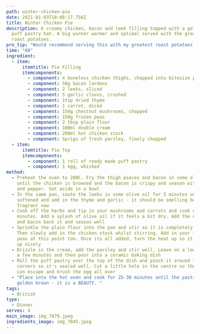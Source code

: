 ```yaml
---
path: winter-chicken-pie
date: 2021-01-03T18:08:17.756Z
title: Winter Chicken Pie
description: A creamy chicken, bacon and leek filling topped with a golden brown
  puff pastry hat. A big winter warmer and optimal served with the greatest
  roast potatoes.
pro_tip: "Would recommend serving this with my greatest roast potatoes recipe !! "
time: "60"
ingredient:
  - item:
      itemtitle: Pie Filling
      itemcomponents:
        - component: 4 boneless chicken thighs, chopped into bitesize pieces
        - component: 50g bacon lardons
        - component: 2 leeks, sliced
        - component: 5 garlic cloves, crushed
        - component: 1tsp dried thyme
        - component: 1 carrot, diced
        - component: 150g chestnut mushrooms, chopped
        - component: 150g frozen peas
        - component: 2 tbsp plain flour
        - component: 100ml double cream
        - component: 200ml hot chicken stock
        - component: Sprigs of fresh parsley, finely chopped
  - item:
      itemtitle: Pie Top
      itemcomponents:
        - component: 1 roll of ready made puff pastry
        - component: 1 egg, whisked
method:
  - Preheat the oven to 200C. Fry the thigh pieces and bacon in some olive oil
    until the chicken is browned and the bacon is crispy and season with salt
    and pepper. Set aside in a bowl
  - In the same pan, saute the leeks in some olive oil for 5 minutes until
    softened and add in the thyme and garlic - it should be smelling hella
    fragrant now
  - Cook off the herbs and tip in your mushrooms and carrots and cook off for 7
    minutes. Add a splash of olive oil if it feels a bit dry. Add the chicken
    and bacon back it and season well
  - Sprinkle the plain flour into the pan and stir so it is completely coated.
    Then slowly add in the chicken stock whilst stirring. Add in your frozen
    peas at this point too. Once its all added, turn the heat up so it bubbles
    up nicely
  - Drizzle in the cream, add the parsley and stir well. Leave on a low heat for
    a few minutes and then pour into a ceramic baking dish
  - Roll the puff pastry over the top of the dish and pinch it around the
    corners so it's sealed well. Cut a little hole in the centre so the steam
    can escape and brush the egg all over
  - "Place into the hot oven and cook for 25-30 minutes until the pastry is
    golden brown - it is a BEAUTY. "
tags:
  - British
type:
  - Dinner
serves: 4
main_image: img_7879.jpeg
ingredients_image: img_7845.jpeg
---
```


